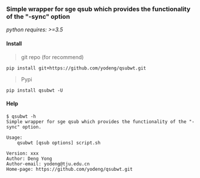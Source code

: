 ### Simple wrapper for sge qsub which provides the functionality of the "-sync" option

*python requires: >=3.5*

#### Install

> git repo (for recommend)

```
pip install git+https://github.com/yodeng/qsubwt.git
```

> Pypi

```
pip install qsubwt -U
```



#### Help

```
$ qsubwt -h 
Simple wrapper for sge qsub which provides the functionality of the "-sync" option.

Usage:
    qsubwt [qsub options] script.sh

Version: xxx
Author: Deng Yong
Author-email: yodeng@tju.edu.cn
Home-page: https://github.com/yodeng/qsubwt.git

```
